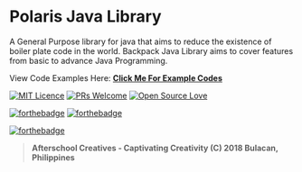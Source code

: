 # Polaris Java Library

A General Purpose library for java that aims to reduce the existence of boiler plate code in the world.
Backpack Java Library aims to cover features from basic to advance Java Programming.
	
View Code Examples Here: **[Click Me For Example Codes](https://github.com/jhmvin/afterschoolcreatives-backpack-examples)**

[![MIT Licence](https://badges.frapsoft.com/os/mit/mit.svg?v=103)](https://opensource.org/licenses/mit-license.php)
[![PRs Welcome](https://img.shields.io/badge/PRs-welcome-brightgreen.svg?style=flat-square)](http://makeapullrequest.com)
[![Open Source Love](https://badges.frapsoft.com/os/v2/open-source.svg?v=103)](https://github.com/ellerbrock/open-source-badges/)

[![forthebadge](http://forthebadge.com/images/badges/built-with-love.svg)](http://forthebadge.com)
[![forthebadge](http://forthebadge.com/images/badges/contains-cat-gifs.svg)](http://forthebadge.com)

[![forthebadge](http://forthebadge.com/images/badges/60-percent-of-the-time-works-every-time.svg)](http://forthebadge.com)
	
> **Afterschool Creatives - Captivating Creativity (C) 2018 Bulacan, Philippines**